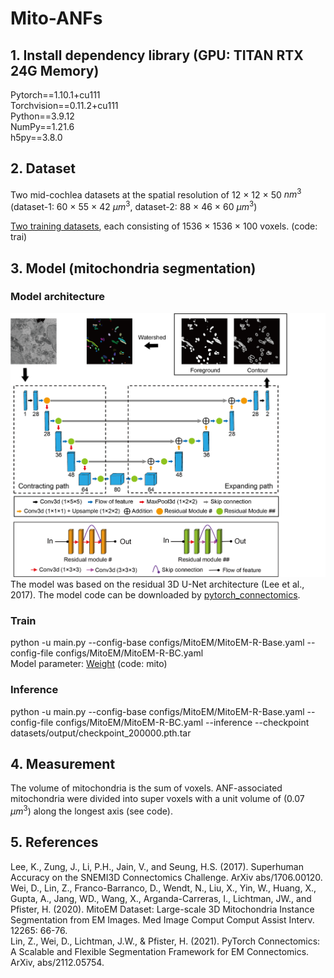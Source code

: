 # Mito-ANFs

## 1. Install dependency library (GPU: TITAN RTX 24G Memory)
Pytorch==1.10.1+cu111<br/>
Torchvision==0.11.2+cu111<br/>
Python==3.9.12<br />
NumPy==1.21.6<br />
h5py==3.8.0<br />

## 2. Dataset
Two mid-cochlea datasets at the spatial resolution of 12 × 12 × 50 $nm^3$ (dataset-1: 60 × 55 × 42 $μm^3$, dataset-2: 88 × 46 × 60 $μm^3$) 

[Two training datasets](https://pan.baidu.com/s/1pF2snx4IPPwlRptBL8spkg), each consisting of 1536 × 1536 × 100 voxels. (code: trai)


## 3. Model (mitochondria segmentation)
### Model architecture
![image](picture/network.png)
The model was based on the residual 3D U-Net architecture (Lee et al., 2017). The model code can be downloaded by [pytorch_connectomics](https://github.com/zudi-lin/pytorch_connectomics).
### Train
python -u main.py --config-base configs/MitoEM/MitoEM-R-Base.yaml --config-file configs/MitoEM/MitoEM-R-BC.yaml <br />
Model parameter: [Weight](https://pan.baidu.com/s/1ygFEJoowlZb588PJW9iMRw) (code: mito)
### Inference
python -u main.py --config-base configs/MitoEM/MitoEM-R-Base.yaml --config-file configs/MitoEM/MitoEM-R-BC.yaml --inference --checkpoint datasets/output/checkpoint_200000.pth.tar



## 4. Measurement
The volume of mitochondria is the sum of voxels. ANF-associated mitochondria were divided into super voxels with a unit volume of (0.07 $μm^3$) along the longest axis (see code).

## 5. References
Lee, K., Zung, J., Li, P.H., Jain, V., and Seung, H.S. (2017). Superhuman Accuracy on the SNEMI3D Connectomics Challenge. ArXiv abs/1706.00120. <br />
Wei, D., Lin, Z., Franco-Barranco, D., Wendt, N., Liu, X., Yin, W., Huang, X., Gupta, A., Jang, WD., Wang, X., Arganda-Carreras, I., Lichtman, JW., and Pfister, H. (2020). MitoEM Dataset: Large-scale 3D Mitochondria Instance Segmentation from EM Images. Med Image Comput Comput Assist Interv. 12265: 66-76. <br />
Lin, Z., Wei, D., Lichtman, J.W., & Pfister, H. (2021). PyTorch Connectomics: A Scalable and Flexible Segmentation Framework for EM Connectomics. ArXiv, abs/2112.05754.
